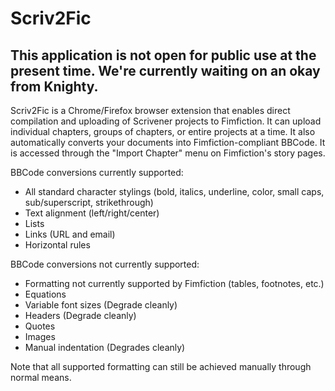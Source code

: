 # Scriv2Fic
## This application is not open for public use at the present time. We're currently waiting on an okay from Knighty.
Scriv2Fic is a Chrome/Firefox browser extension that enables direct compilation and uploading of Scrivener projects to Fimfiction. 
It can upload individual chapters, groups of chapters, or entire projects at a time. It also automatically converts your documents into 
Fimfiction-compliant BBCode. It is accessed through the "Import Chapter" menu on Fimfiction's story pages.

BBCode conversions currently supported:
* All standard character stylings (bold, italics, underline, color, small caps, sub/superscript, strikethrough)
* Text alignment (left/right/center)
* Lists
* Links (URL and email)
* Horizontal rules

BBCode conversions not currently supported:
* Formatting not currently supported by Fimfiction (tables, footnotes, etc.)
* Equations
* Variable font sizes (Degrade cleanly)
* Headers (Degrade cleanly)
* Quotes
* Images
* Manual indentation (Degrades cleanly)

Note that all supported formatting can still be achieved manually through normal means.
